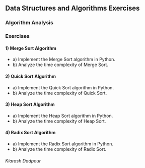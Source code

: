 ## Data Structures and Algorithms Exercises
### Algorithm Analysis
### Exercises
#### 1) Merge Sort Algorithm
- a) Implement the Merge Sort algorithm in Python.
- b) Analyze the time complexity of Merge Sort.
#### 2) Quick Sort Algorithm
- a) Implement the Quick Sort algorithm in Python.
- b) Analyze the time complexity of Quick Sort.
#### 3) Heap Sort Algorithm 
- a) Implement the Heap Sort algorithm in Python.
- b) Analyze the time complexity of Heap Sort.
#### 4) Radix Sort Algorithm
- a) Implement the Radix Sort algorithm in Python.
- b) Analyze the time complexity of Radix Sort.


###### Kiarash Dadpour
